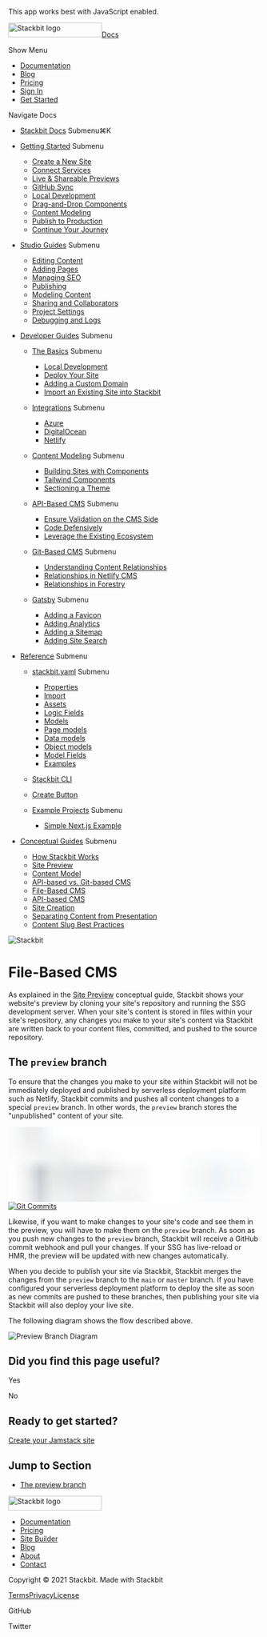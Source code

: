 This app works best with JavaScript enabled.

<a href="https://www.stackbit.com/" class="site-header-logo-wrapper"><img src="https://www.stackbit.com/images/logo_alt.svg" alt="Stackbit logo" class="site-header-logo" width="187" height="29" /></a><span class="site-header-logo-sep"></span><a href="/docs/" class="site-header-logo-link">Docs</a>

<span class="screen-reader-text">Show Menu</span><span class="site-header-nav-icon" aria-hidden="true"></span>

-   <a href="https://www.stackbit.com/docs/" class="site-header-menu-item-link">Documentation</a>
-   <a href="https://www.stackbit.com/blog/" class="site-header-menu-item-link">Blog</a>
-   <a href="https://www.stackbit.com/pricing/" class="site-header-menu-item-link">Pricing</a>
-   <a href="https://app.stackbit.com/" class="site-header-menu-item-link">Sign In</a>
-   <a href="https://app.stackbit.com/create" class="button-component button-component-theme-accent"><span>Get Started</span></a>

Navigate Docs<span class="icon-angle-right" aria-hidden="true"></span>

-   [Stackbit Docs](/docs/)
    <span class="screen-reader-text">Submenu</span><span class="search-shortcut">⌘K</span>
-   [Getting Started](/docs/getting-started/)
    <span class="screen-reader-text">Submenu</span><span class="icon-angle-right" aria-hidden="true"></span>
    -   [Create a New Site](/docs/getting-started/create-site/)
    -   [Connect Services](/docs/getting-started/connect-services/)
    -   [Live & Shareable Previews](/docs/getting-started/live-previews/)
    -   [GitHub Sync](/docs/getting-started/content-sync/)
    -   [Local Development](/docs/getting-started/edit-code/)
    -   [Drag-and-Drop Components](/docs/getting-started/drag-and-drop/)
    -   [Content Modeling](/docs/getting-started/content-modeling/)
    -   [Publish to Production](/docs/getting-started/production/)
    -   [Continue Your Journey](/docs/getting-started/next-steps/)

-   [Studio Guides](/docs/studio-guides/)
    <span class="screen-reader-text">Submenu</span><span class="icon-angle-right" aria-hidden="true"></span>
    -   [Editing Content](/docs/studio-guides/editing-content/)
    -   [Adding Pages](/docs/studio-guides/adding-pages/)
    -   [Managing SEO](/docs/studio-guides/managing-seo/)
    -   [Publishing](/docs/studio-guides/publishing/)
    -   [Modeling Content](/docs/studio-guides/modeling-content/)
    -   [Sharing and Collaborators](/docs/studio-guides/sharing/)
    -   [Project Settings](/docs/studio-guides/settings/)
    -   [Debugging and Logs](/docs/studio-guides/logs/)

-   [Developer Guides](/docs/developer-guides/)
    <span class="screen-reader-text">Submenu</span><span class="icon-angle-right" aria-hidden="true"></span>
    -   [The Basics](/docs/developer-guides/basics/)
        <span class="screen-reader-text">Submenu</span><span class="icon-angle-right" aria-hidden="true"></span>
        -   [Local Development](/docs/developer-guides/basics/local-development/)
        -   [Deploy Your Site](/docs/developer-guides/basics/deploy/)
        -   [Adding a Custom Domain](/docs/developer-guides/basics/custom-domain/)
        -   [Import an Existing Site into Stackbit](/docs/developer-guides/basics/import-your-site/)

    -   [Integrations](/docs/developer-guides/integrations/)
        <span class="screen-reader-text">Submenu</span><span class="icon-angle-right" aria-hidden="true"></span>
        -   [Azure](/docs/developer-guides/integrations/azure/)
        -   [DigitalOcean](/docs/developer-guides/integrations/digital-ocean/)
        -   [Netlify](/docs/developer-guides/integrations/netlify/)

    -   [Content Modeling](/docs/developer-guides/content-modeling/)
        <span class="screen-reader-text">Submenu</span><span class="icon-angle-right" aria-hidden="true"></span>
        -   [Building Sites with Components](/docs/developer-guides/content-modeling/building-with-components/)
        -   [Tailwind Components](/docs/developer-guides/content-modeling/adding-tailwind-components/)
        -   [Sectioning a Theme](/docs/developer-guides/content-modeling/adding-sections-existing-theme/)

    -   [API-Based CMS](/docs/developer-guides/api-cms/)
        <span class="screen-reader-text">Submenu</span><span class="icon-angle-right" aria-hidden="true"></span>
        -   [Ensure Validation on the CMS Side](/docs/developer-guides/api-cms/validation/)
        -   [Code Defensively](/docs/developer-guides/api-cms/code-defensively/)
        -   [Leverage the Existing Ecosystem](/docs/developer-guides/api-cms/leverage-ecosystem/)

    -   [Git-Based CMS](/docs/developer-guides/git-cms/)
        <span class="screen-reader-text">Submenu</span><span class="icon-angle-right" aria-hidden="true"></span>
        -   [Understanding Content Relationships](/docs/developer-guides/git-cms/why-relationships-git/)
        -   [Relationships in Netlify CMS](/docs/developer-guides/git-cms/relationships-netlify-cms/)
        -   [Relationships in Forestry](/docs/developer-guides/git-cms/relationships-forestry/)

    -   [Gatsby](/docs/developer-guides/gatsby/)
        <span class="screen-reader-text">Submenu</span><span class="icon-angle-right" aria-hidden="true"></span>
        -   [Adding a Favicon](/docs/developer-guides/gatsby/favicon/)
        -   [Adding Analytics](/docs/developer-guides/gatsby/analytics/)
        -   [Adding a Sitemap](/docs/developer-guides/gatsby/sitemap/)
        -   [Adding Site Search](/docs/developer-guides/gatsby/site-search/)

-   [Reference](/docs/reference/)
    <span class="screen-reader-text">Submenu</span><span class="icon-angle-right" aria-hidden="true"></span>
    -   [stackbit.yaml](/docs/reference/stackbit-yaml/)
        <span class="screen-reader-text">Submenu</span><span class="icon-angle-right" aria-hidden="true"></span>
        -   [Properties](/docs/reference/stackbit-yaml/properties/)
        -   [Import](/docs/reference/stackbit-yaml/import/)
        -   [Assets](/docs/reference/stackbit-yaml/assets/)
        -   [Logic Fields](/docs/reference/stackbit-yaml/logic-fields/)
        -   [Models](/docs/reference/stackbit-yaml/models/)
        -   [Page models](/docs/reference/stackbit-yaml/page-models/)
        -   [Data models](/docs/reference/stackbit-yaml/data-models/)
        -   [Object models](/docs/reference/stackbit-yaml/object-models/)
        -   [Model Fields](/docs/reference/stackbit-yaml/fields/)
        -   [Examples](/docs/reference/stackbit-yaml/examples/)

    -   [Stackbit CLI](/docs/reference/stackbit-cli/)
    -   [Create Button](/docs/reference/create-button/)
    -   [Example Projects](/docs/reference/examples/)
        <span class="screen-reader-text">Submenu</span><span class="icon-angle-right" aria-hidden="true"></span>
        -   [Simple Next.js Example](/docs/reference/examples/simple-nextjs/)

-   [Conceptual Guides](/docs/conceptual-guides/)
    <span class="screen-reader-text">Submenu</span><span class="icon-angle-right" aria-hidden="true"></span>
    -   [How Stackbit Works](/docs/conceptual-guides/how-stackbit-works/)
    -   [Site Preview](/docs/conceptual-guides/site-preview/)
    -   [Content Model](/docs/conceptual-guides/content-model/)
    -   [API-based vs. Git-based CMS](/docs/conceptual-guides/api-versus-git-based-cms/)
    -   [File-Based CMS](/docs/conceptual-guides/file-based-cms/)
    -   [API-based CMS](/docs/conceptual-guides/api-based-cms/)
    -   [Site Creation](/docs/conceptual-guides/site-creation/)
    -   [Separating Content from Presentation](/docs/conceptual-guides/content-presentation-separation/)
    -   [Content Slug Best Practices](/docs/conceptual-guides/best-practices-slug/)

![Stackbit](/docs/images/stackbit-crane-sm.png)

File-Based CMS
==============

As explained in the [Site Preview](/docs/conceptual-guides/site-preview) conceptual guide, Stackbit shows your website's preview by cloning your site's repository and running the SSG development server. When your site's content is stored in files within your site's repository, any changes you make to your site's content via Stackbit are written back to your content files, committed, and pushed to the source repository.

<a href="#the_preview_branch" class="hash-link"><span class="icon-copy"></span></a>The `preview` branch
-------------------------------------------------------------------------------------------------------

To ensure that the changes you make to your site within Stackbit will not be immediately deployed and published by serverless deployment platform such as Netlify, Stackbit commits and pushes all content changes to a special `preview` branch. In other words, the `preview` branch stores the "unpublished" content of your site.

<span class="gatsby-resp-image-wrapper" style="
                                position: relative;
                                display: block;
                                margin-left: auto;
                                margin-right: auto;
                                max-width: 700px;
                              "><a href="/docs/static/dee8368ed5d604683232e6762fe9fad6/5f78c/git-commits.png" class="gatsby-resp-image-link"><span class="gatsby-resp-image-background-image" style="
                                    padding-bottom: 29.714285714285715%;
                                    position: relative;
                                    bottom: 0;
                                    left: 0;
                                    background-image: url(&#39;data:image/png;base64,iVBORw0KGgoAAAANSUhEUgAAABQAAAAGCAIAAABM9SnKAAAACXBIWXMAAAsTAAALEwEAmpwYAAAAwElEQVQY05XO3WrDMAyG4dz/je1gsMFgDAaFrW2ctKsd/yS29Uly1jA2Rs+qYz3S2xHg3DT5oK2td04HcIzJh1hKqZVE5A6sqkSU5jmmFLYTlZmJSFVvVkWVWSoUrCLaWuvWdbXWPTw+DePYm+Fjf/jcH47H3vuQ89byhwHOpboZSwURRHXDIcTnl9fT+TyMJ2PG3hhrHYBaK8A3eJqxlA3rD04pvb3vJu99iNa6r8slxJhzWZb8//NvtoBFRa7Z39zyXM63UeTwAAAAAElFTkSuQmCC&#39;);
                                    background-size: cover;
                                    display: block;
                                  "></span><img src="/docs/static/dee8368ed5d604683232e6762fe9fad6/8c557/git-commits.png" title="Git Commits" alt="Git Commits" class="gatsby-resp-image-image" sizes="(max-width: 700px) 100vw, 700px" srcset="
                                    /docs/static/dee8368ed5d604683232e6762fe9fad6/4edbd/git-commits.png  175w,
                                    /docs/static/dee8368ed5d604683232e6762fe9fad6/13ae7/git-commits.png  350w,
                                    /docs/static/dee8368ed5d604683232e6762fe9fad6/8c557/git-commits.png  700w,
                                    /docs/static/dee8368ed5d604683232e6762fe9fad6/e996b/git-commits.png 1050w,
                                    /docs/static/dee8368ed5d604683232e6762fe9fad6/2cefc/git-commits.png 1400w,
                                    /docs/static/dee8368ed5d604683232e6762fe9fad6/5f78c/git-commits.png 1606w
                                  " /></a></span>

Likewise, if you want to make changes to your site's code and see them in the preview, you will have to make them on the `preview` branch. As soon as you push new changes to the `preview` branch, Stackbit will receive a GitHub commit webhook and pull your changes. If your SSG has live-reload or HMR, the preview will be updated with new changes automatically.

When you decide to publish your site via Stackbit, Stackbit merges the changes from the `preview` branch to the `main` or `master` branch. If you have configured your serverless deployment platform to deploy the site as soon as new commits are pushed to these branches, then publishing your site via Stackbit will also deploy your live site.

The following diagram shows the flow described above.

![Preview Branch Diagram](/docs/253459844bd217295ea585bd9007dc5f/preview-branch-diagram.svg)

Did you find this page useful?
------------------------------

Yes

No

Ready to get started?
---------------------

<a href="https://app.stackbit.com/create" class="button primary">Create your Jamstack site</a>

Jump to Section
---------------

-   [The preview branch](#the_preview_branch)

<img src="https://www.stackbit.com/images/logo_alt.svg" alt="Stackbit logo" class="home-footer-logo" width="187" height="29" />

-   [Documentation](https://docs.stackbit.com/)
-   [Pricing](https://www.stackbit.com/pricing/)
-   [Site Builder](https://app.stackbit.com/create)
-   [Blog](https://stackbit.com/blog)
-   [About](https://stackbit.com/about)
-   [Contact](https://stackbit.com/contact)

Copyright © 2021 Stackbit. Made with Stackbit

[Terms](https://stackbit.com/tos)[Privacy](https://stackbit.com/privacy)[License](https://stackbit.com/license)

<span class="screen-reader-text">GitHub</span>

<span class="screen-reader-text">Twitter</span>


